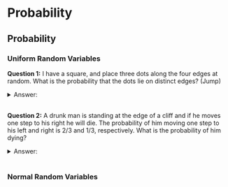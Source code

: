 # Probability

## Probability

### Uniform Random Variables
**Question 1:** I have a square, and place three dots along the four edges at random. What is the probability that the dots lie on distinct edges? (Jump)
<details>
<summary>Answer: </summary> 

The answer is $\frac38$. It is equivalent to ask: given a four-sided fair dice what is the probability that three rolls have all different numbers. The probability is $1 \times (3/4) \times (2/4) = 3/8$.

</details>
<br>

**Question 2:** A drunk man is standing at the edge of a cliff and if he moves one step to his right he will die. The probability of him moving one step to his left and right is 2/3 and 1/3, respectively. What is the probability of him dying?
<details>
<summary>Answer: </summary> 

Suppose the probability of moving one position right (regardless how many steps) is $p$. Then we have:
\begin{align}
    p = \frac13 + \frac23 (p \cdot p) \implies p = \frac12
\end{align}
where the first part indicates the drunk man moves one step to his right and die; the second part indicates the probability of standing at $x=-1$ and then moves to $x = 0$ and then moves to $x = 1$ (imaging the drunk man start at $x=0$).

</details>
<br>

### Normal Random Variables

	

